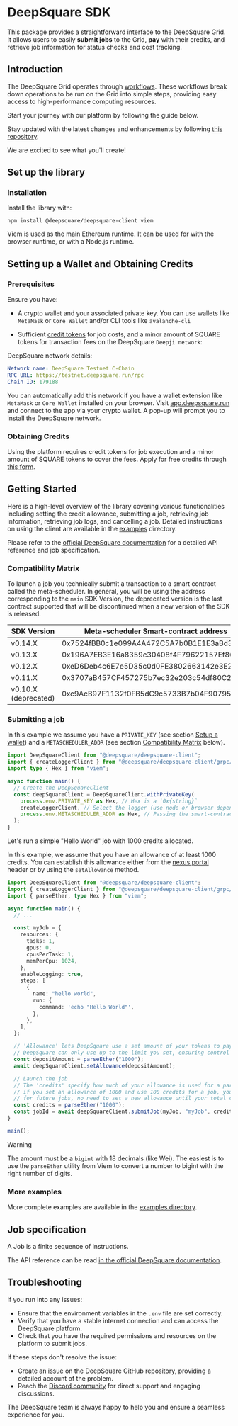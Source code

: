 # DeepSquare SDK

This package provides a straightforward interface to the DeepSquare Grid. It allows users to easily **submit jobs** to the Grid, **pay** with their credits, and retrieve job information for status checks and cost tracking.

## Introduction

The DeepSquare Grid operates through [workflows](https://docs.deepsquare.run/workflow/getting-started/part-1-helloworld#hello-world-workflow). These workflows break down operations to be run on the Grid into simple steps, providing easy access to high-performance computing resources.

Start your journey with our platform by following the guide below.

Stay updated with the latest changes and enhancements by following [this repository](https://github.com/deepsquare-io/deepsquare-client).

We are excited to see what you'll create!

## Set up the library

### Installation

Install the library with:

```shell
npm install @deepsquare/deepsquare-client viem
```

Viem is used as the main Ethereum runtime. It can be used for with the browser runtime, or with a Node.js runtime.

## Setting up a Wallet and Obtaining Credits

### Prerequisites

Ensure you have:

- A crypto wallet and your associated private key. You can use wallets like `MetaMask` or `Core Wallet` and/or CLI tools like `avalanche-cli`

- Sufficient [credit tokens](#obtaining-credits) for job costs, and a minor amount of SQUARE tokens for transaction fees on the DeepSquare `Deepji network`:

DeepSquare network details:

```yaml
Network name: DeepSquare Testnet C-Chain
RPC URL: https://testnet.deepsquare.run/rpc
Chain ID: 179188
```

You can automatically add this network if you have a wallet extension like `MetaMask` or `Core Wallet` installed on your browser. Visit [app.deepsquare.run](https://app.deepsquare.run/) and connect to the app via your crypto wallet. A pop-up will prompt you to install the DeepSquare network.

### Obtaining Credits

Using the platform requires credit tokens for job execution and a minor amount of SQUARE tokens to cover the fees. Apply for free credits through [this form](https://app.deepsquare.run/credits).

## Getting Started

Here is a high-level overview of the library covering various functionalities including setting the credit allowance, submitting a job, retrieving job information, retrieving job logs, and cancelling a job. Detailed instructions on using the client are available in the [examples](https://chat.openai.com/examples) directory.

Please refer to the [official DeepSquare documentation](https://docs.deepsquare.run/workflow/workflow-api-reference/job) for a detailed API reference and job specification.

### Compatibility Matrix

To launch a job you technically submit a transaction to a smart contract called the meta-scheduler.
In general, you will be using the address corresponding to the `main` SDK Version, the deprecated version is the last contract supported that will be discontinued when a new version of the SDK is released.

| SDK Version          | Meta-scheduler Smart-contract address      |
| -------------------- | ------------------------------------------ |
| v0.14.X              | 0x7524fBB0c1e099A4A472C5A7b0B1E1E3aBd3fE97 |
| v0.13.X              | 0x196A7EB3E16a8359c30408f4F79622157Ef86d7c |
| v0.12.X              | 0xeD6Deb4c6E7e5D35c0d0FE3802663142e3E266da |
| v0.11.X              | 0x3707aB457CF457275b7ec32e203c54df80C299d5 |
| v0.10.X (deprecated) | 0xc9AcB97F1132f0FB5dC9c5733B7b04F9079540f0 |

### Submitting a job

In this example we assume you have a `PRIVATE_KEY` (see section [Setup a wallet](#set-up-the-wallet)) and a `METASCHEDULER_ADDR` (see section [Compatibility Matrix](#compatibility-matrix) below).

```typescript
import DeepSquareClient from "@deepsquare/deepsquare-client";
import { createLoggerClient } from "@deepsquare/deepsquare-client/grpc/node";
import type { Hex } from "viem";

async function main() {
  // Create the DeepSquareClient
  const deepSquareClient = DeepSquareClient.withPrivateKey(
    process.env.PRIVATE_KEY as Hex, // Hex is a `0x{string}`
    createLoggerClient, // Select the logger (use node or browser depending on the platform)
    process.env.METASCHEDULER_ADDR as Hex, // Passing the smart-contracts address explicitely avoid unexpected changes.
  );
}
```

Let's run a simple "Hello World" job with 1000 credits allocated.

In this example, we assume that you have an allowance of at least 1000 credits. You can establish this allowance either from the [nexus portal](https://app.deepsquare.run/) header or by using the `setAllowance` method.

```typescript
import DeepSquareClient from "@deepsquare/deepsquare-client";
import { createLoggerClient } from "@deepsquare/deepsquare-client/grpc/node";
import { parseEther, type Hex } from "viem";

async function main() {
  // ...

  const myJob = {
    resources: {
      tasks: 1,
      gpus: 0,
      cpusPerTask: 1,
      memPerCpu: 1024,
    },
    enableLogging: true,
    steps: [
      {
        name: "hello world",
        run: {
          command: 'echo "Hello World"',
        },
      },
    ],
  };

  // 'Allowance' lets DeepSquare use a set amount of your tokens to pay for jobs, like a spending limit.
  // DeepSquare can only use up to the limit you set, ensuring control and security over your wallet.
  const depositAmount = parseEther("1000");
  await deepSquareClient.setAllowance(depositAmount);

  // Launch the job
  // The 'credits' specify how much of your allowance is used for a particular job. For instance,
  // if you set an allowance of 1000 and use 100 credits for a job, you'll still have 900 in allowance
  // for future jobs, no need to set a new allowance until your total credits exceed it.
  const credits = parseEther("1000");
  const jobId = await deepSquareClient.submitJob(myJob, "myJob", credits);
}

main();
```

> [!WARNING]
> The amount must be a `bigint` with 18 decimals (like Wei). The easiest is to use the `parseEther` utility from Viem to convert a number to bigint with the right number of digits.

### More examples

More complete examples are available in the [examples directory](https://github.com/deepsquare-io/deepsquare-client/tree/main/examples).

## Job specification

A Job is a finite sequence of instructions.

The API reference can be read [in the official DeepSquare documentation](https://docs.deepsquare.run/workflow/workflow-api-reference/job).

## Troubleshooting

If you run into any issues:

- Ensure that the environment variables in the `.env` file are set correctly.
- Verify that you have a stable internet connection and can access the DeepSquare platform.
- Check that you have the required permissions and resources on the platform to submit jobs.

If these steps don't resolve the issue:

- Create an [issue](https://github.com/deepsquare-io/deepsquare-client/issues) on the DeepSquare GitHub repository, providing a detailed account of the problem.
- Reach the [Discord community](https://discord.gg/KYWh28BkUE) for direct support and engaging discussions.

The DeepSquare team is always happy to help you and ensure a seamless experience for you.
